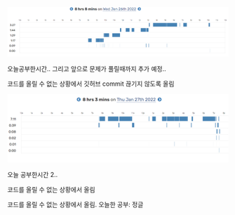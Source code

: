 ![](/img/study.PNG)

오늘공부한시간..
그리고 앞으로 문제가 풀릴때까지 추가 예정..

코드를 올릴 수 없는 상황에서 깃허브 commit 끊기지 않도록 올림


![](/img/study2.PNG)

오늘 공부한시간 2..

코드를 올릴 수 없는 상황에서 올림

코드를 올릴 수 없는 상황에서 올림. 오늘한 공부: 정글